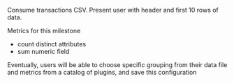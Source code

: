 Consume transactions CSV. 
Present user with header and first 10 rows of data.

Metrics for this milestone
* count distinct attributes
* sum numeric field

Eventually, users will be able to choose specific grouping from their data file and metrics from a catalog of plugins, and save this configuration
